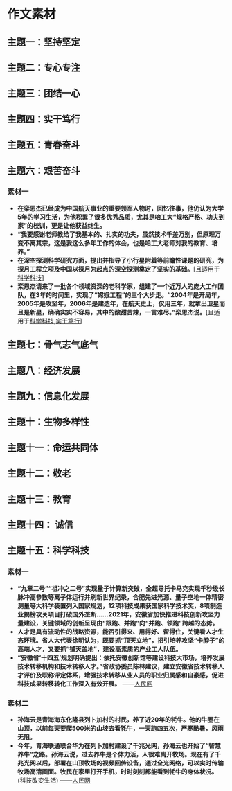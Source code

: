 # **作文素材**

## 主题一：<span id = "坚持坚定">坚持坚定</span>

## 主题二：<span id = "专心专注">专心专注</span> 

## 主题三：<span id = "团结一心">团结一心</span>

## 主题四：<span id = "实干笃行">实干笃行</span>

## 主题五：<span id = "青春奋斗">青春奋斗</span>

## 主题六：<span id = "艰苦奋斗">艰苦奋斗</span>

### 素材一

- **在栾恩杰已经成为中国航天事业的重要领军人物时，回忆往事，他仍认为大学5年的学习生活，为他积累了很多优秀品质，尤其是哈工大“规格严格、功夫到家”的校训，更是让他获益终生。**
- **“我要感谢老师教给了我基本的、扎实的功夫，虽然技术千差万别，但原理万变不离其宗，这是我这么多年工作的体会，也是哈工大老师对我的教育、培养。”**
- **在深空探测科学研究方面，提出并指导了小行星附着等前瞻性课题的研究，为探月工程立项及中国以探月为起点的深空探测奠定了坚实的基础。**[且适用于[科学科技](#科学科技)]
- **栾恩杰请来了一批各个领域资深的老科学家，组建了一个近万人的庞大工作团队，在3年的时间里，实现了“嫦娥工程”的三个大步走。“2004年是开局年，2005年是攻坚年，2006年是建造年，在航天史上，仅用三年，就拿出卫星而且是新星，确确实实不容易，其中的酸甜苦辣，一言难尽。”栾恩杰说。**[且适用于[科学科技](#科学科技),[实干笃行](#实干笃行)]

## 主题七：<span id = "骨气志气底气">骨气志气底气</span>

## 主题八：<span id = "经济发展">经济发展</span>

## 主题九：<span id = "信息化发展">信息化发展</span>

## 主题十：<span id = "生物多样性">生物多样性</span>

## 主题十一：<span id = "命运共同体">命运共同体</span>

## 主题十二：<span id = "敬老">敬老</span>

## 主题十三：<span id = "教育">教育</span>

## 主题十四： <span id = "诚信">诚信</span>

## 主题十五：<span id = "科学科技">科学科技</span>

### 素材一

-  **“九章二号”“祖冲之二号”实现量子计算新突破，全超导托卡马克实现千秒级长脉冲高参数等离子体运行并刷新世界纪录，合肥先进光源、量子空地一体精密测量等大科学装置列入国家规划，12项科技成果获国家科学技术奖，8项制造业揭榜攻关项目打破国外垄断……2021年，安徽省加快推进科技创新攻坚力量建设，关键领域的创新呈现由“跟跑、并跑”向“并跑、领跑”跨越的态势。**
- **人才是具有流动性的战略资源，能否引得来、用得好、留得住，关键看人才生态环境。省人大代表徐明认为，既要抓“顶天立地”，招引培养攻坚“卡脖子”的高端人才，又要抓“铺天盖地”，建设高素质的产业工人队伍。**
-  **“安徽省‘十四五’规划明确提出：依托安徽创新馆等建设科技大市场，培养发展技术转移机构和技术转移人才。”省政协委员陈林建议，建立安徽省技术转移人才评价及职称评定体系，增强技术转移从业人员的职业归属感和自豪感，促进科技成果转移转化工作深入有效开展。**    ——[人民网](http://ah.people.com.cn/n2/2022/0121/c358428-35105318.html)

### 素材二

- **孙海云是青海海东化隆县列卜加村的村民，养了近20年的牦牛。他的牛圈在山顶，以前每天要爬500米的山坡去看牦牛，一天跑四五次，严寒酷暑，风雨无阻。**
- **今年，青海联通联合华为在列卜加村建设了千兆光网，孙海云也开始了“智慧养牛”之路。孙海云说，过去养牛是个体力活，人很难离开牧场。现在有了千兆光网以后，部署在山顶牧场的视频回传设备，通过全光网络，可以实时传输牧场高清画面。牧民在家里打开手机，时时刻刻都能看到牦牛的身体状况。**(科技改变生活)   ——[人民网](http://finance.people.com.cn/n1/2021/0930/c1004-32243630.html)
